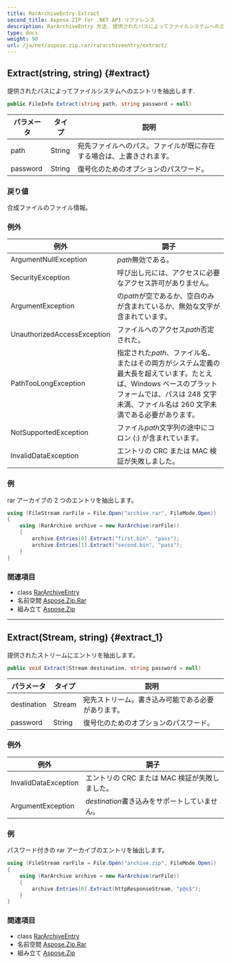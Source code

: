 ```yaml
---
title: RarArchiveEntry.Extract
second_title: Aspose.ZIP for .NET API リファレンス
description: RarArchiveEntry 方法. 提供されたパスによってファイルシステムへのエントリを抽出します.
type: docs
weight: 90
url: /ja/net/aspose.zip.rar/rararchiveentry/extract/
---
```

## Extract(string, string) {#extract}

提供されたパスによってファイルシステムへのエントリを抽出します.

```csharp
public FileInfo Extract(string path, string password = null)
```

| パラメータ | タイプ | 説明 |
| --- | --- | --- |
| path | String | 宛先ファイルへのパス。ファイルが既に存在する場合は、上書きされます。 |
| password | String | 復号化のためのオプションのパスワード。 |

### 戻り値

合成ファイルのファイル情報。

### 例外

| 例外 | 調子 |
| --- | --- |
| ArgumentNullException | *path*無効である。 |
| SecurityException | 呼び出し元には、アクセスに必要なアクセス許可がありません。 |
| ArgumentException | の*path*が空であるか、空白のみが含まれているか、無効な文字が含まれています。 |
| UnauthorizedAccessException | ファイルへのアクセス*path*否定された。 |
| PathTooLongException | 指定された*path*、ファイル名、またはその両方がシステム定義の最大長を超えています。たとえば、Windows ベースのプラットフォームでは、パスは 248 文字未満、ファイル名は 260 文字未満である必要があります。 |
| NotSupportedException | ファイル*path*文字列の途中にコロン (:) が含まれています。 |
| InvalidDataException | エントリの CRC または MAC 検証が失敗しました。 |

### 例

rar アーカイブの 2 つのエントリを抽出します。

```csharp
using (FileStream rarFile = File.Open("archive.rar", FileMode.Open))
{
    using (RarArchive archive = new RarArchive(rarFile))
    {
        archive.Entries[0].Extract("first.bin", "pass");
        archive.Entries[1].Extract("second.bin", "pass");
    }
}
```

### 関連項目

* class [RarArchiveEntry](../)
* 名前空間 [Aspose.Zip.Rar](../../rararchiveentry/)
* 組み立て [Aspose.Zip](../../../)

---

## Extract(Stream, string) {#extract_1}

提供されたストリームにエントリを抽出します。

```csharp
public void Extract(Stream destination, string password = null)
```

| パラメータ | タイプ | 説明 |
| --- | --- | --- |
| destination | Stream | 宛先ストリーム。書き込み可能である必要があります。 |
| password | String | 復号化のためのオプションのパスワード。 |

### 例外

| 例外 | 調子 |
| --- | --- |
| InvalidDataException | エントリの CRC または MAC 検証が失敗しました。 |
| ArgumentException | *destination*書き込みをサポートしていません。 |

### 例

パスワード付きの rar アーカイブのエントリを抽出します。

```csharp
using (FileStream rarFile = File.Open("archive.zip", FileMode.Open))
{
    using (RarArchive archive = new RarArchive(rarFile))
    {
        archive.Entries[0].Extract(httpResponseStream, "p@s$");
    }
}
```

### 関連項目

* class [RarArchiveEntry](../)
* 名前空間 [Aspose.Zip.Rar](../../rararchiveentry/)
* 組み立て [Aspose.Zip](../../../)


